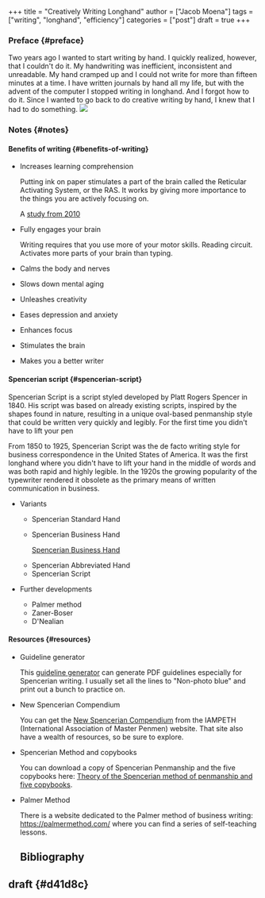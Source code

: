 +++
title = "Creatively Writing Longhand"
author = ["Jacob Moena"]
tags = ["writing", "longhand", "efficiency"]
categories = ["post"]
draft = true
+++

### Preface {#preface}

Two years ago I wanted to start writing by hand. I quickly realized, however, that I couldn't do it. My handwriting was inefficient, inconsistent and unreadable. My hand cramped up and I could not write for more than fifteen minutes at a time.
  I have written journals by hand all my life, but with the advent of the computer I stopped writing in longhand. And I forgot how to do it. Since I wanted to go back to do creative writing by hand, I knew that I had to do something.
![](longhand/Palmer_Method_alphabet.jpg)


### Notes {#notes}


#### Benefits of writing {#benefits-of-writing}

<!--list-separator-->

-  Increases learning comprehension

    Putting ink on paper stimulates a part of the brain called the Reticular Activating System, or the RAS. It works by giving more importance to the things you are actively focusing on.

    A [study from 2010](https://www.wsj.com/articles/SB10001424052748704631504575531932754922518)

<!--list-separator-->

-  Fully engages your brain

    Writing requires that you use more of your motor skills. Reading circuit. Activates more parts of your brain than typing.

<!--list-separator-->

-  Calms the body and nerves

<!--list-separator-->

-  Slows down mental aging

<!--list-separator-->

-  Unleashes creativity

<!--list-separator-->

-  Eases depression and anxiety

<!--list-separator-->

-  Enhances focus

<!--list-separator-->

-  Stimulates the brain

<!--list-separator-->

-  Makes you a better writer


#### Spencerian script {#spencerian-script}

Spencerian Script is a script styled developed by Platt Rogers Spencer in 1840. His script was based on already existing scripts, inspired by the shapes found in nature, resulting in a unique oval-based penmanship style that could be written very quickly and legibly. For the first time you didn't have to lift your pen

From 1850 to 1925, Spencerian Script was the de facto writing style for business correspondence in the United States of America. It was the first longhand where you didn't have to lift your hand in the middle of words and was both rapid and highly legible. In the 1920s the growing popularity of the typewriter rendered it obsolete as the primary means of written communication in business.

<!--list-separator-->

-  Variants

    <!--list-separator-->

    -  Spencerian Standard Hand

    <!--list-separator-->

    -  Spencerian Business Hand

        [Spencerian Business Hand](longhand/SpencerianBusinessWriting.jpg)

    <!--list-separator-->

    -  Spencerian Abbreviated Hand

    <!--list-separator-->

    -  Spencerian Script

<!--list-separator-->

-  Further developments

    <!--list-separator-->

    -  Palmer method

    <!--list-separator-->

    -  Zaner-Boser

    <!--list-separator-->

    -  D'Nealian


#### Resources {#resources}

<!--list-separator-->

-  Guideline generator

    This [guideline generator](https://shipbrook.net/guidelines/) can generate PDF guidelines especially for Spencerian writing. I usually set all the lines to "Non-photo blue" and print out a bunch to practice on.

<!--list-separator-->

-  New Spencerian Compendium

    You can get the [New Spencerian Compendium](https://www.iampeth.com/pdf/new-spencerian-compendium/) from the IAMPETH (International Association of Master Penmen) website. That site also have a wealth of resources, so be sure to explore.

<!--list-separator-->

-  Spencerian Method and copybooks

    You can download a copy of Spencerian Penmanship and the five copybooks here: [Theory of the Spencerian method of penmanship and five copybooks](https://www.docdroid.net/oxwk/theory-of-the-spencerian-method-of-papractical-penmanship-and-five-copybooks.pdf).

<!--list-separator-->

-  Palmer Method

    There is a website dedicated to the Palmer method of business writing: <https://palmermethod.com/> where you can find a series of self-teaching lessons.

    ## Bibliography

    <style>.csl-entry{text-indent: -1.5em; margin-left: 1.5em;}</style><div class="csl-bib-body">
    </div>


## <span class="org-todo todo draft">draft</span>  {#d41d8c}
